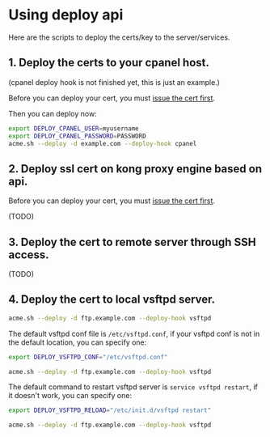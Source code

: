 # Using deploy api

Here are the scripts to deploy the certs/key to the server/services.

## 1. Deploy the certs to your cpanel host.

(cpanel deploy hook is not finished yet, this is just an example.)

Before you can deploy your cert, you must [issue the cert first](https://github.com/Neilpang/acme.sh/wiki/How-to-issue-a-cert).

Then you can deploy now:

```sh
export DEPLOY_CPANEL_USER=myusername
export DEPLOY_CPANEL_PASSWORD=PASSWORD
acme.sh --deploy -d example.com --deploy-hook cpanel
```

## 2. Deploy ssl cert on kong proxy engine based on api.

Before you can deploy your cert, you must [issue the cert first](https://github.com/Neilpang/acme.sh/wiki/How-to-issue-a-cert).

(TODO)

## 3. Deploy the cert to remote server through SSH access.

(TODO)

## 4. Deploy the cert to local vsftpd server.

```sh
acme.sh --deploy -d ftp.example.com --deploy-hook vsftpd
```

The default vsftpd conf file is `/etc/vsftpd.conf`,  if your vsftpd conf is not in the default location, you can specify one:

```sh
export DEPLOY_VSFTPD_CONF="/etc/vsftpd.conf"

acme.sh --deploy -d ftp.example.com --deploy-hook vsftpd
```

The default command to restart vsftpd server is `service vsftpd restart`, if it doesn't work, you can specify one:

```sh
export DEPLOY_VSFTPD_RELOAD="/etc/init.d/vsftpd restart"

acme.sh --deploy -d ftp.example.com --deploy-hook vsftpd
```


